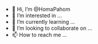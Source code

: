 - 👋 Hi, I’m @HomaPahom
- 👀 I’m interested in ...
- 🌱 I’m currently learning ...
- 💞️ I’m looking to collaborate on ...
- 📫 How to reach me ...

<!---
HomaPahom/HomaPahom is a ✨ special ✨ repository because its `README.md` (this file) appears on your GitHub profile.
You can click the Preview link to take a look at your changes.
--->
